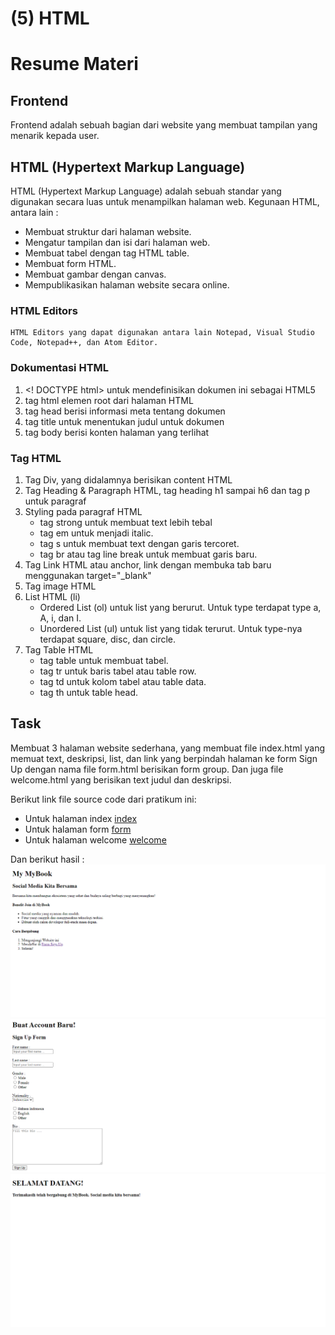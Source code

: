 # (5) HTML

# Resume Materi

## Frontend

Frontend adalah sebuah bagian dari website yang membuat tampilan yang menarik kepada user.

## HTML (Hypertext Markup Language)

HTML (Hypertext Markup Language) adalah sebuah standar yang digunakan secara luas untuk menampilkan halaman web.
Kegunaan HTML, antara lain :

- Membuat struktur dari halaman website.
- Mengatur tampilan dan isi dari halaman web.
- Membuat tabel dengan tag HTML table.
- Membuat form HTML.
- Membuat gambar dengan canvas.
- Mempublikasikan halaman website secara online.

### HTML Editors

    HTML Editors yang dapat digunakan antara lain Notepad, Visual Studio Code, Notepad++, dan Atom Editor.

### Dokumentasi HTML

1. <! DOCTYPE html> untuk mendefinisikan dokumen ini sebagai HTML5
2. tag html elemen root dari halaman HTML
3. tag head berisi informasi meta tentang dokumen
4. tag title untuk menentukan judul untuk dokumen
5. tag body berisi konten halaman yang terlihat

### Tag HTML

1. Tag Div, yang didalamnya berisikan content HTML
2. Tag Heading & Paragraph HTML, tag heading h1 sampai h6 dan tag p untuk paragraf
3. Styling pada paragraf HTML
   - tag strong untuk membuat text lebih tebal
   - tag em untuk menjadi italic.
   - tag s untuk membuat text dengan garis tercoret.
   - tag br atau tag line break untuk membuat garis baru.
4. Tag Link HTML atau anchor, link dengan membuka tab baru menggunakan target="\_blank"
5. Tag image HTML
6. List HTML (li)
   - Ordered List (ol) untuk list yang berurut. Untuk type terdapat type a, A, i, dan I.
   - Unordered List (ul) untuk list yang tidak terurut. Untuk type-nya terdapat square, disc, dan circle.
7. Tag Table HTML
   - tag table untuk membuat tabel.
   - tag tr untuk baris tabel atau table row.
   - tag td untuk kolom tabel atau table data.
   - tag th untuk table head.

## Task

Membuat 3 halaman website sederhana, yang membuat file index.html yang memuat text, deskripsi, list, dan link yang berpindah halaman ke form Sign Up dengan nama file form.html berisikan form group. Dan juga file welcome.html yang berisikan text judul dan deskripsi.

Berikut link file source code dari pratikum ini:

- Untuk halaman index [index](pratikum/index.html)
- Untuk halaman form [form](pratikum/form.html)
- Untuk halaman welcome [welcome](pratikum/welcome.html)

Dan berikut hasil :
![index-page](screenshots/index-page.png)
![form-page](screenshots/form-page.png)
![welcome-page](screenshots/welcome-page.png)
